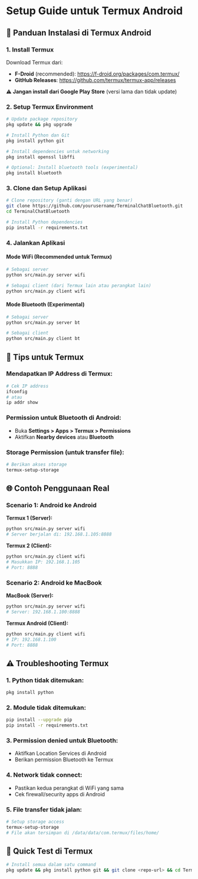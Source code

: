 # Setup Guide untuk Termux Android

## 📱 Panduan Instalasi di Termux Android

### 1. Install Termux
Download Termux dari:
- **F-Droid** (recommended): https://f-droid.org/packages/com.termux/
- **GitHub Releases**: https://github.com/termux/termux-app/releases

⚠️ **Jangan install dari Google Play Store** (versi lama dan tidak update)

### 2. Setup Termux Environment
```bash
# Update package repository
pkg update && pkg upgrade

# Install Python dan Git
pkg install python git

# Install dependencies untuk networking
pkg install openssl libffi

# Optional: Install bluetooth tools (experimental)
pkg install bluetooth
```

### 3. Clone dan Setup Aplikasi
```bash
# Clone repository (ganti dengan URL yang benar)
git clone https://github.com/yourusername/TerminalChatBluetooth.git
cd TerminalChatBluetooth

# Install Python dependencies
pip install -r requirements.txt
```

### 4. Jalankan Aplikasi

#### Mode WiFi (Recommended untuk Termux)
```bash
# Sebagai server
python src/main.py server wifi

# Sebagai client (dari Termux lain atau perangkat lain)
python src/main.py client wifi
```

#### Mode Bluetooth (Experimental)
```bash
# Sebagai server
python src/main.py server bt

# Sebagai client
python src/main.py client bt
```

## 🔧 Tips untuk Termux

### Mendapatkan IP Address di Termux:
```bash
# Cek IP address
ifconfig
# atau
ip addr show
```

### Permission untuk Bluetooth di Android:
- Buka **Settings > Apps > Termux > Permissions**
- Aktifkan **Nearby devices** atau **Bluetooth**

### Storage Permission (untuk transfer file):
```bash
# Berikan akses storage
termux-setup-storage
```

## 🌐 Contoh Penggunaan Real

### Scenario 1: Android ke Android
**Termux 1 (Server):**
```bash
python src/main.py server wifi
# Server berjalan di: 192.168.1.105:8888
```

**Termux 2 (Client):**
```bash
python src/main.py client wifi
# Masukkan IP: 192.168.1.105
# Port: 8888
```

### Scenario 2: Android ke MacBook
**MacBook (Server):**
```bash
python src/main.py server wifi
# Server: 192.168.1.100:8888
```

**Termux Android (Client):**
```bash
python src/main.py client wifi
# IP: 192.168.1.100
# Port: 8888
```

## ⚠️ Troubleshooting Termux

### 1. Python tidak ditemukan:
```bash
pkg install python
```

### 2. Module tidak ditemukan:
```bash
pip install --upgrade pip
pip install -r requirements.txt
```

### 3. Permission denied untuk Bluetooth:
- Aktifkan Location Services di Android
- Berikan permission Bluetooth ke Termux

### 4. Network tidak connect:
- Pastikan kedua perangkat di WiFi yang sama
- Cek firewall/security apps di Android

### 5. File transfer tidak jalan:
```bash
# Setup storage access
termux-setup-storage
# File akan tersimpan di /data/data/com.termux/files/home/
```

## 🎯 Quick Test di Termux

```bash
# Install semua dalam satu command
pkg update && pkg install python git && git clone <repo-url> && cd TerminalChatBluetooth && pip install -r requirements.txt && python src/main.py server wifi
```
